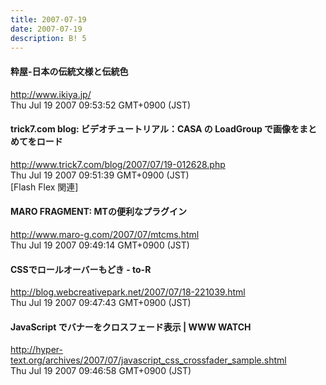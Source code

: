 ```yaml
---
title: 2007-07-19
date: 2007-07-19
description: B! 5
---
```


#### 粋屋-日本の伝統文様と伝統色
http://www.ikiya.jp/<br>
Thu Jul 19 2007 09:53:52 GMT+0900 (JST)<br>


#### trick7.com blog: ビデオチュートリアル：CASA の LoadGroup で画像をまとめてをロード
http://www.trick7.com/blog/2007/07/19-012628.php<br>
Thu Jul 19 2007 09:51:39 GMT+0900 (JST)<br>
[Flash Flex 関連]


#### MARO FRAGMENT: MTの便利なプラグイン
http://www.maro-g.com/2007/07/mtcms.html<br>
Thu Jul 19 2007 09:49:14 GMT+0900 (JST)<br>


#### CSSでロールオーバーもどき - to-R
http://blog.webcreativepark.net/2007/07/18-221039.html<br>
Thu Jul 19 2007 09:47:43 GMT+0900 (JST)<br>


#### JavaScript でバナーをクロスフェード表示 | WWW WATCH
http://hyper-text.org/archives/2007/07/javascript_css_crossfader_sample.shtml<br>
Thu Jul 19 2007 09:46:58 GMT+0900 (JST)<br>


